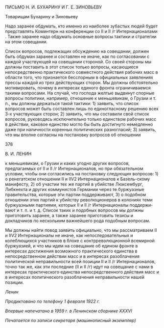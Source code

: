 ПИСЬМО Н. И. БУХАРИНУ И Г. Е. ЗИНОВЬЕВУ

Товарищам Бухарину и Зиновьеву

Надо заранее обдумать, кто именно из наиболее зубастых людей будет представлять Коминтерн на конференции со II и II /г Интернационалами . Также заранее надо об­думать основные вопросы тактики и стратегии на этом совещании.

Список вопросов, подлежащих обсуждению на совещании, должен быть обдуман за­ранее и составлен не иначе, как по согласовании с каждой участвующей на совещании стороной. Со своей стороны мы должны поставить в этот список только вопросы, ка­сающиеся непосредственно практического совместного действия рабочих масс в облас­ти того, что признается бесспорным в официальных заявлениях прессы каждой из трех действующих сторон. Мы должны обстоятельно мотивировать, почему в интересах единого фронта ограничиваемся такими вопросами. На случай, что господа желтые вы­двинут спорные вопросы политики, например, отношение к меньшевикам, о Грузии и т. п., мы должны держаться такой тактики: 1) заявить, что список вопросов может быть составлен лишь по единогласному решению всех 3-х участвующих сторон; 2) заявить, что мы составили свой список вопросов, руководясь исключительно только единством рабочих масс в действии, каковое единство могло бы быть достигнуто немедленно да­же при наличности коренных политических разногласий; 3) заявить, что мы вполне со­гласны на постановку вопросов об отношении

  

378

  

В. И. ЛЕНИН

  

к меньшевикам, о Грузии и каких угодно других вопросов, предлагаемых от II и II /г Интернационалов, но при обязательном условии, чтобы они согласились на постановку следующих вопросов: 1) о ренегатском отношении II и IIV2 Интернационалов к Базель-скому манифесту, 2) об участии тех же партий в убийстве Люксембург, Либкнехта и других коммунистов Германии через те буржуазные правительства, которые эти партии поддерживают, 3) о подобном отношении этих партий к убийству революционеров в колониях теми буржуазными партиями, которых II и II /г Интернационалы поддержи­вают и т. п. и т. д. Список таких и подобных вопросов мы должны приготовить заранее, а также заранее приготовить тезисы и докладчиков по нескольким важнейшего рода подобным вопросам.

Мы должны найти повод заявить официально, что мы рассматриваем II и IIV2 Ин­тернационалы не иначе, как непоследовательных и колеблющихся участников в блоке с контрреволюционной всемирной буржуазией, и что мы идем на совещание об едином фронте в интересах достижения возможного практического единства в непосредствен­ном действии масс и в интересах разоблачения политической неправильности всей по­зиции II и II /г Интернационалов, точно так же, как эти последние (II и II /г) идут на со­вещание с нами в интересах практического единства непосредственного действия масс и в интересах политического разоблачения неправильности нашей позиции.

_Ленин_

  

_Продиктовано по телефону_ _1 февраля 1922 г._

_Впервые напечатано в 1959 г. в Ленинском сборнике_ _XXXVI_

  

_Печатается по записи секретаря (машинописный экземпляр)_